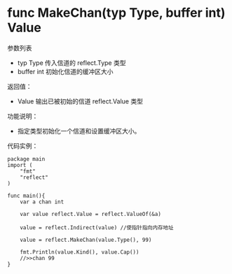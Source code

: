 # func MakeChan(typ Type, buffer int) Value

参数列表

- typ Type 传入信道的 reflect.Type 类型
- buffer int 初始化信道的缓冲区大小

返回值：

- Value 输出已被初始的信道 reflect.Value 类型

功能说明：

- 指定类型初始化一个信道和设置缓冲区大小。

代码实例：
	
	package main
	import (
		"fmt"
		"reflect"
	)
	
	func main(){
		var a chan int
		
		var value reflect.Value = reflect.ValueOf(&a)
		
		value = reflect.Indirect(value) //使指针指向内存地址
		
		value = reflect.MakeChan(value.Type(), 99)
		
		fmt.Println(value.Kind(), value.Cap())
		//>>chan 99
	}
